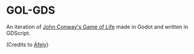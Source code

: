 # GOL-GDS

An iteration of [John Conway's Game of Life](https://en.wikipedia.org/wiki/Conway%27s_Game_of_Life) made in Godot and written in GDScript. 

(Credits to [Afely](https://youtu.be/fJrLBhEkdTw?si=B80ZHNgxD1VsRUxw))